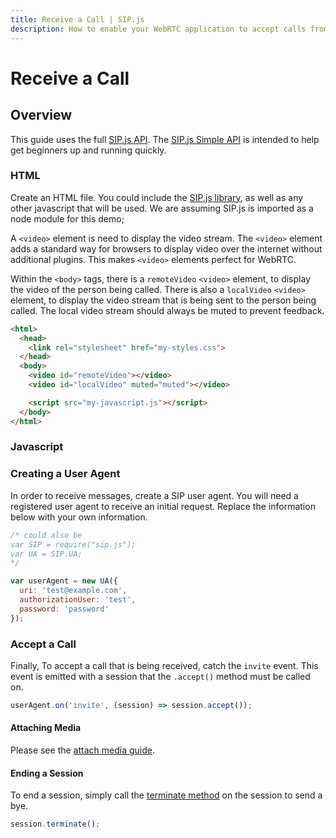 ```yaml
---
title: Receive a Call | SIP.js
description: How to enable your WebRTC application to accept calls from peers and third parties by registering a SIP user agent.
---
```


# Receive a Call

## Overview

This guide uses the full [SIP.js API](../../api/0.13.0). The [SIP.js Simple API](../../api/0.13.0/simple) is intended to help get beginners up and running quickly.

### HTML

Create an HTML file. You could include the [SIP.js library](/download/), as well as any other javascript that will be used. We are assuming SIP.js is imported as a node module for this demo;

A `<video>` element is need to display the video stream.  The `<video>` element adds a standard way for browsers to display video over the internet without additional plugins. This makes `<video>` elements perfect for WebRTC.

Within the `<body>` tags, there is a `remoteVideo` `<video>` element, to display the video of the person being called.  There is also a `localVideo` `<video>` element, to display the video stream that is being sent to the person being called.  The local video stream should always be muted to prevent feedback.

~~~html
<html>
  <head>
    <link rel="stylesheet" href="my-styles.css">
  </head>
  <body>
    <video id="remoteVideo"></video>
    <video id="localVideo" muted="muted"></video>

    <script src="my-javascript.js"></script>
  </body>
</html>
~~~

### Javascript

### Creating a User Agent

In order to receive messages, create a SIP user agent. You will need a registered user agent to receive an initial request. Replace the information below with your own information.

~~~javascript
/* could also be 
var SIP = require("sip.js");
var UA = SIP.UA;
*/

var userAgent = new UA({
  uri: 'test@example.com',
  authorizationUser: 'test',
  password: 'password'
});
~~~

### Accept a Call

Finally, To accept a call that is being received, catch the `invite` event.  This event is emitted with a session that the `.accept()` method must be called on.

~~~javascript
userAgent.on('invite', (session) => session.accept());
~~~

#### Attaching Media

Please see the [attach media guide](../attach-media).

#### Ending a Session

To end a session, simply call the [terminate method](/api/0.13.0/session/#terminateoptions) on the session to send a bye.

~~~javascript
session.terminate();
~~~

